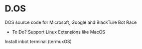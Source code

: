 # D.OS
DOS source code for Microsoft, Google and BlackTure
Bot Race

* To Do?
Support Linux Extensions like MacOS

Install inbot terminal (termuxOS)
